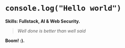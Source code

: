 # `console.log("Hello world")`

**Skills: Fullstack, AI & Web Security.**

> _Well done is better than well said_

**Boom! :).**
